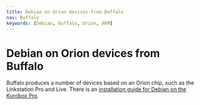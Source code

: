 ```yaml
---
title: Debian on Orion devices from Buffalo
nav: Buffalo
keywords: [Debian, Buffalo, Orion, ARM]
---
```


<h1>Debian on Orion devices from Buffalo</h1>

Buffalo produces a number of devices based on an Orion chip, such as the
Linkstation Pro and Live.  There is an <a href = "kuroboxpro">installation
guide for Debian on the Kurobox Pro</a>.

